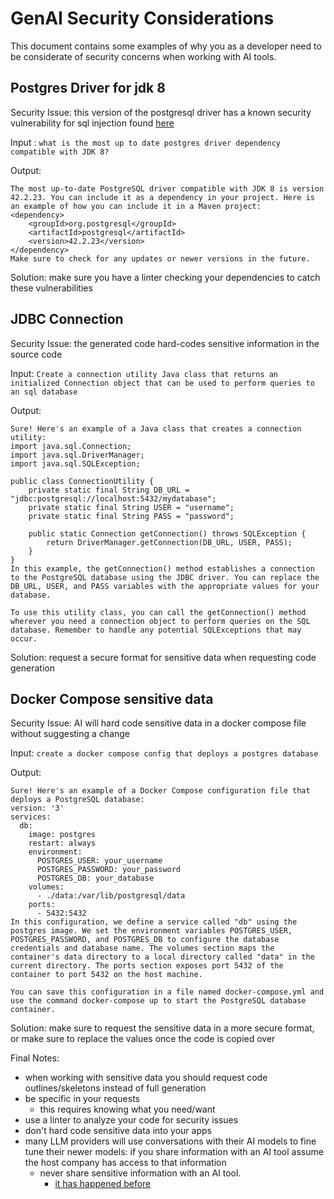 # GenAI Security Considerations
This document contains some examples of why you as a developer need to be considerate of security concerns when working with AI tools.

## Postgres Driver for jdk 8
Security Issue: this version of the postgresql driver has a known security vulnerability for sql injection found [here](https://nvd.nist.gov/vuln/detail/CVE-2022-31197)

Input : ```what is the most up to date postgres driver dependency compatible with JDK 8?```

Output:
```
The most up-to-date PostgreSQL driver compatible with JDK 8 is version 42.2.23. You can include it as a dependency in your project. Here is an example of how you can include it in a Maven project:
<dependency>
    <groupId>org.postgresql</groupId>
    <artifactId>postgresql</artifactId>
    <version>42.2.23</version>
</dependency>
Make sure to check for any updates or newer versions in the future.
```
Solution: make sure you have a linter checking your dependencies to catch these vulnerabilities

## JDBC Connection
Security Issue: the generated code hard-codes sensitive information in the source code

Input: ```Create a connection utility Java class that returns an initialized Connection object that can be used to perform queries to an sql database```

Output:
```
Sure! Here's an example of a Java class that creates a connection utility:
import java.sql.Connection;
import java.sql.DriverManager;
import java.sql.SQLException;

public class ConnectionUtility {
    private static final String DB_URL = "jdbc:postgresql://localhost:5432/mydatabase";
    private static final String USER = "username";
    private static final String PASS = "password";

    public static Connection getConnection() throws SQLException {
        return DriverManager.getConnection(DB_URL, USER, PASS);
    }
}
In this example, the getConnection() method establishes a connection to the PostgreSQL database using the JDBC driver. You can replace the DB_URL, USER, and PASS variables with the appropriate values for your database.

To use this utility class, you can call the getConnection() method wherever you need a connection object to perform queries on the SQL database. Remember to handle any potential SQLExceptions that may occur.
```
Solution: request a secure format for sensitive data when requesting code generation

## Docker Compose sensitive data
Security Issue: AI will hard code sensitive data in a docker compose file without suggesting a change

Input: ```create a docker compose config that deploys a postgres database```

Output:
```
Sure! Here's an example of a Docker Compose configuration file that deploys a PostgreSQL database:
version: '3'
services:
  db:
    image: postgres
    restart: always
    environment:
      POSTGRES_USER: your_username
      POSTGRES_PASSWORD: your_password
      POSTGRES_DB: your_database
    volumes:
      - ./data:/var/lib/postgresql/data
    ports:
      - 5432:5432
In this configuration, we define a service called "db" using the postgres image. We set the environment variables POSTGRES_USER, POSTGRES_PASSWORD, and POSTGRES_DB to configure the database credentials and database name. The volumes section maps the container's data directory to a local directory called "data" in the current directory. The ports section exposes port 5432 of the container to port 5432 on the host machine.

You can save this configuration in a file named docker-compose.yml and use the command docker-compose up to start the PostgreSQL database container.
```
Solution: make sure to request the sensitive data in a more secure format, or make sure to replace the values once the code is copied over

Final Notes: 
- when working with sensitive data you should request code outlines/skeletons instead of full generation 
- be specific in your requests 
    - this requires knowing what you need/want 
- use a linter to analyze your code for security issues 
- don't hard code sensitive data into your apps
- many LLM providers will use conversations with their AI models to fine tune their newer models: if you share information with an AI tool assume the host company has access to that information
    - never share sensitive information with an AI tool.
        - [it has happened before](https://www.techradar.com/news/samsung-workers-leaked-company-secrets-by-using-chatgpt)